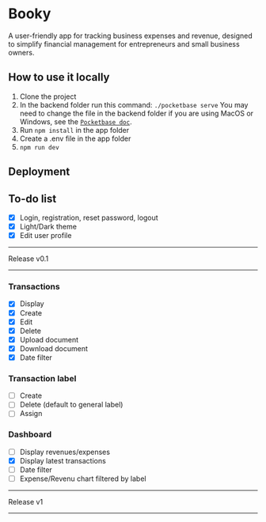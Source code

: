 # Booky
A user-friendly app for tracking business expenses and revenue, designed to simplify financial management for entrepreneurs and small business owners.

## How to use it locally
1. Clone the project 
2. In the backend folder run this command:
```./pocketbase serve``` You may need to change the file in the backend folder if you are using MacOS or Windows, see the [`Pocketbase doc`](https://pocketbase.io/docs/).
3. Run ```npm install``` in the app folder
4. Create a .env file in the app folder
5. ```npm run dev```

## Deployment

## To-do list
- [x] Login, registration, reset password, logout
- [x] Light/Dark theme
- [x] Edit user profile
***
Release v0.1
***
### Transactions
- [x] Display
- [x] Create
- [x] Edit
- [x] Delete
- [x] Upload document
- [x] Download document
- [x] Date filter
### Transaction label
- [ ] Create
- [ ] Delete (default to general label)
- [ ] Assign
### Dashboard
- [ ] Display revenues/expenses
- [X] Display latest transactions
- [ ] Date filter
- [ ] Expense/Revenu chart filtered by label
***
Release v1
***